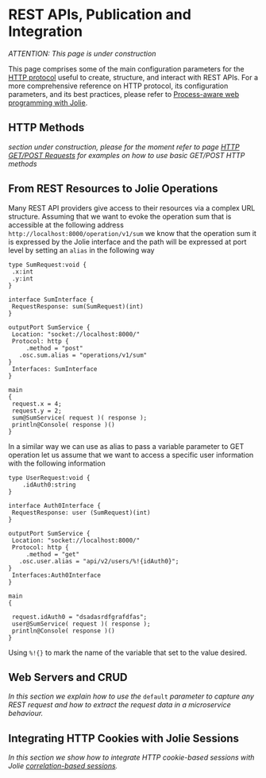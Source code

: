 # REST APIs, Publication and Integration

_ATTENTION: This page is under construction_

This page comprises some of the main configuration parameters for the [HTTP protocol](https://jolielang.gitbook.io/docs/protocols/http) useful to create, structure, and interact with REST APIs. For a more comprehensive reference on HTTP protocol, its configuration parameters, and its best practices, please refer to [Process-aware web programming with Jolie](https://arxiv.org/pdf/1410.3712).

## HTTP Methods

_section under construction, please for the moment refer to page_ [_HTTP GET/POST Requests_](web_get_post.md) _for examples on how to use basic GET/POST HTTP methods_

## From REST Resources to Jolie Operations

Many REST API providers give access to their resources via a complex URL structure. Assuming that we want to evoke the operation sum that is accessible at the following address `http://localhost:8000/operation/v1/sum` we know that the operation sum it is expressed by the Jolie interface and the path will be expressed at port level by setting an `alias` in the following way

```jolie
type SumRequest:void {
 .x:int
 .y:int
}

interface SumInterface {
 RequestResponse: sum(SumRequest)(int)
}

outputPort SumService {
 Location: "socket://localhost:8000/"
 Protocol: http {
     .method = "post"
   .osc.sum.alias = "operations/v1/sum"
}
 Interfaces: SumInterface
}

main
{
 request.x = 4;
 request.y = 2;
 sum@SumService( request )( response );
 println@Console( response )()
}
```

In a similar way we can use as alias to pass a variable parameter to GET operation let us assume that we want to access a specific user information with the following information

```jolie
type UserRequest:void {
    .idAuth0:string
}

interface Auth0Interface {
 RequestResponse: user (SumRequest)(int)
}

outputPort SumService {
 Location: "socket://localhost:8000/"
 Protocol: http {
     .method = "get"
   .osc.user.alias = "api/v2/users/%!{idAuth0}";
}
 Interfaces:Auth0Interface
}

main
{

 request.idAuth0 = "dsadasrdfgrafdfas";
 user@SumService( request )( response );
 println@Console( response )()
}
```

Using `%!{}` to mark the name of the variable that set to the value desired.

## Web Servers and CRUD

_In this section we explain how to use the_ `default` _parameter to capture any REST request and how to extract the request data in a microservice behaviour._

## Integrating HTTP Cookies with Jolie Sessions

_In this section we show how to integrate HTTP cookie-based sessions with Jolie_ [_correlation-based sessions_](https://jolielang.gitbook.io/docs/basics/sessions)_._
